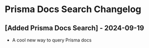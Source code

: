 # Prisma Docs Search Changelog

## [Added Prisma Docs Search] - 2024-09-19

- A cool new way to query Prisma docs

